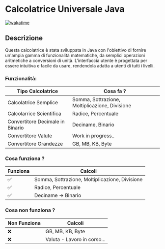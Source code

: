 # Calcolatrice Universale Java
[![wakatime](https://wakatime.com/badge/github/MrArtio/Calcolatrice_Universale_Java.svg)](https://wakatime.com/badge/github/MrArtio/Calcolatrice_Universale_Java)

## Descrizione
Questa calcolatrice è stata sviluppata in Java con l'obiettivo di fornire un'ampia gamma di funzionalità matematiche, da semplici operazioni aritmetiche a conversioni di unità. L'interfaccia utente è progettata per essere intuitiva e facile da usare, rendendola adatta a utenti di tutti i livelli.

### Funzionalità:
| Tipo Calcolatrice               | Cosa fa ?                                             |
|---------------------------------|-------------------------------------------------------|
|Calcolatrice Semplice            | Somma, Sottrazione, Moltiplicazione, Divisione        |
|Calcolarrice Scientifica         | Radice, Percentuale                                   |
|Convertitore Decimale in Binario	| Deciname, Binario                                     |
|Convertitore Valute              | Work in progress..                                    |
|Convertitore Grandezze           | GB, MB, KB, Byte                                      |

### Cosa funziona ?
| Funziona              | Calcoli                                       |
|-----------------------|-----------------------------------------------|
| :white_check_mark: | Somma, Sottrazione, Moltiplicazione, Divisione   |
| :white_check_mark: | Radice, Percentuale                              |
| :white_check_mark: | Deciname -> Binario                              |

### Cosa non funziona ?

| Non Funziona              | Calcoli                                               |
|---------------------------|-------------------------------------------------------|
| :x:                       | GB, MB, KB, Byte                                      |
| :x:                       | Valuta - Lavoro in corso...                           |
